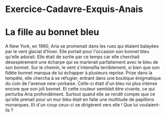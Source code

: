 # Exercice-Cadavre-Exquis-Anais

# La fille au bonnet bleu

A New York, en 1960, Aria se promenait dans les rues qui étaient balayées par le vent glacial d'hiver. Elle portait pour l'occasion son bonnet bleu qu'elle adorait. Elle était de sortie par ce temps car elle cherchait désespèrement une écharpe qui se marierait parfaitement avec le bleu de son bonnet. Sur le chemin, le vent s'intensifia terriblement, si bien que son fidèle bonnet manqua de lui échapper à plusieurs reprise. Prise dans la tempête, elle chercha à se réfugier, entrant dans une boutique énigmatique du coin de l'avenue new-yorkaise. Celle-ci était d'un bleu roi plus intense encore que son joli bonnet. Et cette couleur semblait être vivante, ce qui perturba Aria profondément. Surtout quand elle se rendit compte que ce qu'elle prenait pour un mur bleu était en faite une multitude de papillons monarques. Et d'un coup ceux-ci se dirigèrent vers elle ! Que lui voulaient-ils ? 